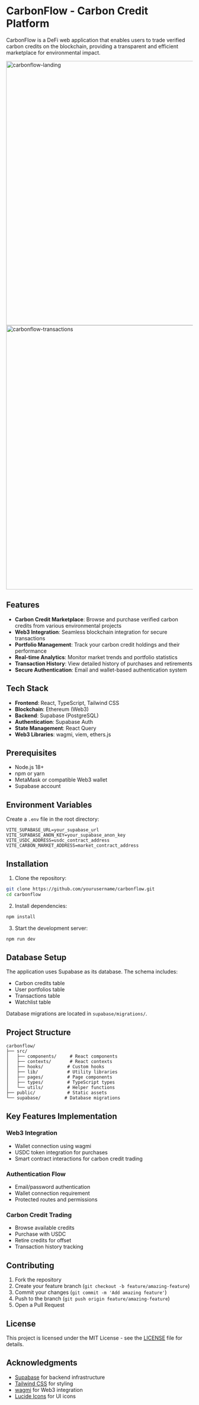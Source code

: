 # CarbonFlow - Carbon Credit Platform

CarbonFlow is a DeFi web application that enables users to trade verified carbon credits on the blockchain, providing a transparent and efficient marketplace for environmental impact.

<img width="712" alt="carbonflow-landing" src="https://github.com/user-attachments/assets/12dfc49e-ce84-4f7b-b841-8c59040df104" />

<img width="712" alt="carbonflow-transactions" src="https://github.com/user-attachments/assets/254fb183-7d67-47e9-a77f-e376812f7fab" />

## Features

- **Carbon Credit Marketplace**: Browse and purchase verified carbon credits from various environmental projects
- **Web3 Integration**: Seamless blockchain integration for secure transactions
- **Portfolio Management**: Track your carbon credit holdings and their performance
- **Real-time Analytics**: Monitor market trends and portfolio statistics
- **Transaction History**: View detailed history of purchases and retirements
- **Secure Authentication**: Email and wallet-based authentication system

## Tech Stack

- **Frontend**: React, TypeScript, Tailwind CSS
- **Blockchain**: Ethereum (Web3)
- **Backend**: Supabase (PostgreSQL)
- **Authentication**: Supabase Auth
- **State Management**: React Query
- **Web3 Libraries**: wagmi, viem, ethers.js

## Prerequisites

- Node.js 18+
- npm or yarn
- MetaMask or compatible Web3 wallet
- Supabase account

## Environment Variables

Create a `.env` file in the root directory:

```env
VITE_SUPABASE_URL=your_supabase_url
VITE_SUPABASE_ANON_KEY=your_supabase_anon_key
VITE_USDC_ADDRESS=usdc_contract_address
VITE_CARBON_MARKET_ADDRESS=market_contract_address
```

## Installation

1. Clone the repository:
```bash
git clone https://github.com/yourusername/carbonflow.git
cd carbonflow
```

2. Install dependencies:
```bash
npm install
```

3. Start the development server:
```bash
npm run dev
```

## Database Setup

The application uses Supabase as its database. The schema includes:

- Carbon credits table
- User portfolios table
- Transactions table
- Watchlist table

Database migrations are located in `supabase/migrations/`.

## Project Structure

```
carbonflow/
├── src/
│   ├── components/     # React components
│   ├── contexts/       # React contexts
│   ├── hooks/         # Custom hooks
│   ├── lib/           # Utility libraries
│   ├── pages/         # Page components
│   ├── types/         # TypeScript types
│   └── utils/         # Helper functions
├── public/            # Static assets
└── supabase/         # Database migrations
```

## Key Features Implementation

### Web3 Integration

- Wallet connection using wagmi
- USDC token integration for purchases
- Smart contract interactions for carbon credit trading

### Authentication Flow

- Email/password authentication
- Wallet connection requirement
- Protected routes and permissions

### Carbon Credit Trading

- Browse available credits
- Purchase with USDC
- Retire credits for offset
- Transaction history tracking

## Contributing

1. Fork the repository
2. Create your feature branch (`git checkout -b feature/amazing-feature`)
3. Commit your changes (`git commit -m 'Add amazing feature'`)
4. Push to the branch (`git push origin feature/amazing-feature`)
5. Open a Pull Request

## License

This project is licensed under the MIT License - see the [LICENSE](LICENSE) file for details.

## Acknowledgments

- [Supabase](https://supabase.com/) for backend infrastructure
- [Tailwind CSS](https://tailwindcss.com/) for styling
- [wagmi](https://wagmi.sh/) for Web3 integration
- [Lucide Icons](https://lucide.dev/) for UI icons
